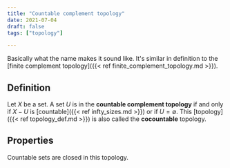 ```yaml
---
title: "Countable complement topology"
date: 2021-07-04
draft: false
tags: ["topology"]

---
```


Basically what the name makes it sound like. It's similar in definition to the [finite complement topology]({{< ref finite_complement_topology.md >}}).

## Definition
Let $X$ be a set. A set $U$ is in the **countable complement topology** if and only if $X - U$ is [countable]({{< ref infty_sizes.md >}}) or if $U = \emptyset$. This [topology]({{< ref topology_def.md >}}) is also called the **cocountable** topology.

## Properties
Countable sets are closed in this topology.